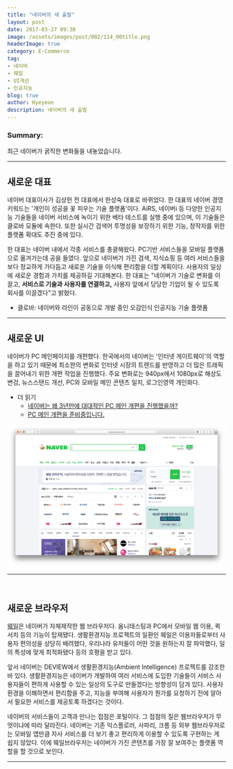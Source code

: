 ```yaml
---
title: "네이버의 새 출발"
layout: post
date: 2017-03-27 09:30
image: /assets/images/post/002/114_00title.png
headerImage: true
category: E-Commerce
tag:
- 네이버
- 웨일
- UI개선
- 인공지능
blog: true
author: Hyeyeon
description: 네이버의 새 출발
---
```


### Summary:

최근 네이버가 굵직한 변화들을 내놓았습니다.

---

## 새로운 대표

네이버 대표이사가 김상헌 전 대표에서 한성숙 대표로 바뀌었다. 한 대표의 네이버 경영 키워드는 '개인이 성공을 꽃 피우는 기술 플랫폼'이다. AiRS, 네이버i 등 다양한 인공지능 기술들을 네이버 서비스에 녹이기 위한 베타 테스트를 실행 중에 있으며, 이 기술들은 클로바 모듈에 속한다. 또한 실시간 검색어 투명성을 보장하기 위한 기능, 창작자를 위한 플랫폼 확대도 추진 중에 있다.

한 대표는 네이버 내에서 각종 서비스를 총괄해왔다. PC기반 서비스들을 모바일 플랫폼으로 옮겨가는데 공을 들였다. 앞으로 네이버가 가진 검색, 지식쇼핑 등 여러 서비스들을 보다 정교하게 가다듬고 새로운 기술을 이식해 편리함을 더할 계획이다. 사용자의 일상에 새로운 경험과 가치를 제공하길 기대해본다. 한 대표는 "네이버가 기술로 변화를 이끌고, **서비스로 기술과 사용자를 연결하고,** 사용자 앞에서 당당한 기업이 될 수 있도록 회사를 이끌겠다"고 밝혔다.

* 클로바: 네이버와 라인이 공동으로 개발 중인 오감인식 인공지능 기술 플랫폼

---

## 새로운 UI

네이버가 PC 메인페이지를 개편했다. 한국에서의 네이버는 '인터넷 게이트웨이'의 역할을 하고 있기 때문에 최소한의 변화로 인터넷 시장의 트렌드를 반영하고 더 많은 트래픽을 끌어내기 위한 개편 작업을 진행했다. 주요 변화로는 940px에서 1080px로 해상도 변겅, 뉴스스탠드 개선, PC와 모바일 메인 콘텐츠 일치, 로그인영역 개인화다.

* 더 읽기
  * [네이버는 왜 3년만에 대대적인 PC 메인 개편을 진행했을까?](http://insidestory.kr/7966)
  * [PC 메인 개편을 준비중입니다.](http://blog.naver.com/nvr_design/220932258360)

![pic1](/assets/images/post/002/114_01.png)

---

<br>

## 새로운 브라우저

[웨일](http://whale.naver.com/)은 네이버가 자체제작한 웹 브라우저다. 옴니태스팅과 PC에서 모바일 웹 이용, 퀵서치 등의 기능이 탑재됐다. 생활환경지능 프로젝트의 일환인 웨일은 이용자들로부터 사용자 편의성을 상당히 배려했다, 우리나라 유저들이 어떤 것을 원하는지 잘 파악했다, 일의 특성에 맞게 최적화됐다 등의 호평을 받고 있다.

앞서 네이버는 DEVIEW에서 생활환경지능(Ambient Intelligence) 프로젝트를 강조한 바 있다. 생활환경지능은 네이버가 개발하여 여러 서비스에 도입한 기술들이 서비스 사용자들이 편하게 사용할 수 있는 일상의 도구로 만들겠다는 방향성이 담겨 있다. 사용자 환경을 이해하면서 편리함을 주고, 지능을 부여해 사용자가 뭔가를 요청하기 전에 알아서 필요한 서비스를 제공토록 하겠다는 것이다.

네이버의 서비스들이 고객과 만나는 접점은 포털이다. 그 접점의 질은 웹브라우저가 무엇이냐에 따라 달라진다. 네이버는 기존 익스플로러, 사파리, 크롬 등 외부 웹브라우저로는 모바일 앱만큼 자사 서비스를 더 보기 좋고 편리하게 이용할 수 있도록 구현하는 게 쉽지 않았다. 이에 웨일브라우저는 네이버가 가진 콘텐츠를 가장 잘 보여주는 플랫폼 역할을 할 것으로 보인다.

---
